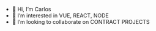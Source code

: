 - 👋 Hi, I’m Carlos
- 👀 I’m interested in VUE, REACT, NODE
- 💞️ I’m looking to collaborate on CONTRACT PROJECTS

<!---
guzmancarlosal/guzmancarlosal is a ✨ special ✨ repository because its `README.md` (this file) appears on your GitHub profile.
You can click the Preview link to take a look at your changes.
--->

